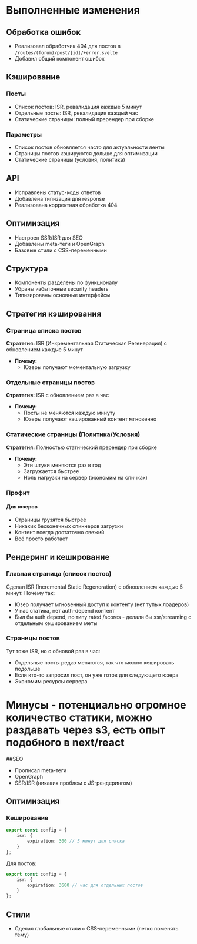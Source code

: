 # Выполненные изменения

## Обработка ошибок
- Реализовал обработчик 404 для постов в `/routes/(forum)/post/[id]/+error.svelte`
- Добавил общий компонент ошибок

## Кэширование

### Посты
- Список постов: ISR, ревалидация каждые 5 минут
- Отдельные посты: ISR, ревалидация каждый час
- Статические страницы: полный пререндер при сборке

### Параметры
- Список постов обновляется часто для актуальности ленты
- Страницы постов кэшируются дольше для оптимизации
- Статические страницы (условия, политика)

## API
- Исправлены статус-коды ответов
- Добавлена типизация для response
- Реализована корректная обработка 404

## Оптимизация
- Настроен SSR/ISR для SEO
- Добавлены meta-теги и OpenGraph
- Базовые стили с CSS-переменными

## Структура
- Компоненты разделены по функционалу
- Убраны избыточные security headers
- Типизированы основные интерфейсы

## Стратегия кэширования

### Страница списка постов
**Стратегия:** ISR (Инкрементальная Статическая Регенерация) с обновлением каждые 5 минут
- **Почему:**
    - Юзеры получают моментальную загрузку

### Отдельные страницы постов
**Стратегия:** ISR с обновлением раз в час
- **Почему:**
    - Посты не меняются каждую минуту
    - Юзеры получают кэшированный контент мгновенно

### Статические страницы (Политика/Условия)
**Стратегия:** Полностью статический пререндер при сборке
- **Почему:**
    - Эти штуки меняются раз в год
    - Загружается быстрее
    - Ноль нагрузки на сервер (экономим на спичках)

### Профит

#### Для юзеров
- Страницы грузятся быстрее
- Никаких бесконечных спиннеров загрузки
- Контент всегда достаточно свежий
- Всё просто работает

## Рендеринг и кеширование

### Главная страница (список постов)
Сделал ISR (Incremental Static Regeneration) с обновлением каждые 5 минут. Почему так:
- Юзер получает мгновенный доступ к контенту (нет тупых лоадеров)
- У нас статика, нет auth-depend контент
- Был бы auth depend, по типу rated /scores - делали бы ssr/streaming с отдельным кешированием меты

### Страницы постов
Тут тоже ISR, но с обновой раз в час:
- Отдельные посты редко меняются, так что можно кешировать подольше
- Если кто-то запросил пост, он уже готов для следующего юзера
- Экономим ресурсы сервера
# Минусы - потенциально огромное количество статики, можно раздавать через s3, есть опыт подобного в next/react

##SEO
- Прописал  meta-теги
- OpenGraph
- SSR/ISR (никаких проблем с JS-рендерингом)

## Оптимизация

### Кеширование
```typescript
export const config = {
    isr: {
        expiration: 300 // 5 минут для списка
    }
};
```
Для постов:
```typescript
export const config = {
    isr: {
        expiration: 3600 // час для отдельных постов
    }
};
```

## Стили
- Сделал глобальные стили с CSS-переменными (легко поменять тему)